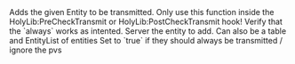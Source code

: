 <function name="AddEntityToTransmit" parent="pvs" type="libraryfunc">
	<description>
		Adds the given Entity to be transmitted.
		<note>
			Only use this function inside the <page>HolyLib:PreCheckTransmit</page> or <page>HolyLib:PostCheckTransmit</page> hook!
		</note>
		<verfiy>
			Verify that the `always` works as intented.
		</verfiy>
		<added version="0.3"></added>
	</description>
	<realm>Server</realm>
	<args>
		<arg name="entity" type="Entity">the entity to add. Can also be a <page>table</page> and <page>EntityList</page> of entities</arg>
		<arg name="always" type="boolean" default="false">Set to `true` if they should always be transmitted / ignore the pvs</arg>
	</args>
</function>